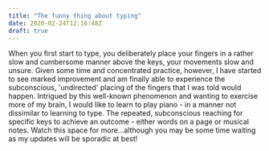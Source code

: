 ```yaml
---
title: "The funny thing about typing"
date: 2020-02-24T12:16:48Z
draft: true
---
```

When you first start to type, you deliberately place your fingers in a rather slow and cumbersome manner above the keys, your movements slow and unsure. Given some time and concentrated practice, however, I have started to see marked improvement and am finally able to experience the subconscious, 'undirected' placing of the fingers that I was told would happen. Intrigued by this well-known phenomenon and wanting to exercise more of my brain, I would like to learn to play piano - in a manner not dissimilar to learning to type. The repeated, subconscious reaching for specific keys to achieve an outcome - either words on a page or musical notes. Watch this space for more...although you may be some time waiting as my updates will be sporadic at best! 


